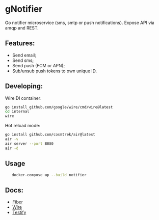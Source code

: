 # gNotifier
Go notifier microservice (sms, smtp or push notifications). 
Expose API via amqp and REST.

## Features:
- Send email;
- Send sms;
- Send push (FCM or APN);
- Sub/unsub push tokens to own unique ID.

## Developing:
Wire DI container:
```bash
go install github.com/google/wire/cmd/wire@latest
cd internal
wire
```

Hot reload mode:
```bash
go install github.com/cosmtrek/air@latest
air -v
air server --port 8080
air -d
```

## Usage

```bash
   docker-compose up --build notifier
```

## Docs:

- [Fiber](https://gofiber.io/)
- [Wire](https://github.com/google/wire)
- [Testify](https://github.com/stretchr/testify)
